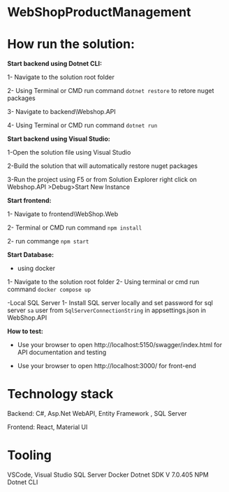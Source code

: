 
# WebShopProductManagement

# How run the solution:

 **Start backend using Dotnet CLI:**
 
 1- Navigate to the solution root folder
 
 2- Using Terminal or CMD run command `dotnet restore` to retore nuget packages
 
 3- Navigate to backend\Webshop.API
 
 4- Using Terminal or CMD run command `dotnet run`

 **Start backend using  Visual Studio:**
 
 1-Open the solution file using Visual Studio
 
 2-Build the solution that will automatically restore nuget packages
 
 3-Run the project using F5 or from Solution Explorer right click on Webshop.API >Debug>Start New Instance

 **Start frontend:**
 
 1- Navigate to frontend\WebShop.Web
 
 2- Terminal or CMD run command `npm install`
 
 2- run commange `npm start`

 **Start Database:**
 
 - using docker
   
 1- Navigate to the solution root folder
 2-  Using terminal or cmd run command `docker compose up`
 
 -Local SQL Server
1- Install SQL server locally and set password for sql server `sa` user from `SqlServerConnectionString` in appsettings.json in WebShop.API 


 **How to test:**
 
- Use your browser to open http://localhost:5150/swagger/index.html for API documentation and testing

- Use your browser to open http://localhost:3000/ for front-end

# Technology stack

Backend: C#, Asp.Net WebAPI, Entity Framework , SQL Server

Frontend: React, Material UI


# Tooling

VSCode, Visual Studio
SQL Server
Docker
Dotnet SDK V 7.0.405
NPM
Dotnet CLI


 

